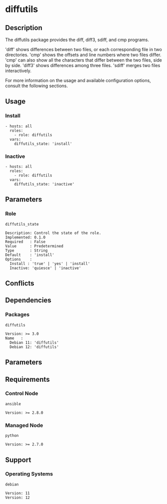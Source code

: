 # diffutils

## Description

The diffutils package provides the diff, diff3, sdiff, and cmp programs.

'diff' shows differences between two files, or each corresponding file in two
directories. 'cmp' shows the offsets and line numbers where two files differ.
'cmp' can also show all the characters that differ between the two files, side
by side. 'diff3' shows differences among three files. 'sdiff' merges two files
interactively.

For more information on the usage and available configuration options,
consult the following sections.

## Usage

### Install

```
- hosts: all
  roles:
    - role: diffutils
  vars:
    diffutils_state: 'install'
```

### Inactive

```
- hosts: all
  roles:
    - role: diffutils
  vars:
    diffutils_state: 'inactive'
```

## Parameters

### Role

`diffutils_state`

    Description: Control the state of the role.
    Implemented: 0.1.0
    Required   : False
    Value      : Predetermined
    Type       : String
    Default    : 'install'
    Options    :
      Install : 'true' | 'yes' | 'install'
      Inactive: 'quiesce' | 'inactive'

## Conflicts

## Dependencies

### Packages

`diffutils`

    Version: >= 3.0
    Name   :
      Debian 11: 'diffutils'
      Debian 12: 'diffutils'

## Parameters

## Requirements

### Control Node

`ansible`

    Version: >= 2.8.0

### Managed Node

`python`

    Version: >= 2.7.0

## Support

### Operating Systems

`debian`

    Version: 11
    Version: 12
